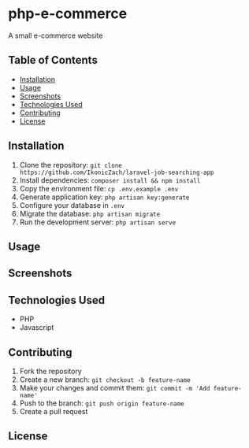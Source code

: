 # php-e-commerce
A small e-commerce website

## Table of Contents
- [Installation](#installation)
- [Usage](#usage)
- [Screenshots](#screenshots)
- [Technologies Used](#technologies-used)
- [Contributing](#contributing)
- [License](#license)

## Installation
1. Clone the repository: `git clone https://github.com/IkonicZach/laravel-job-searching-app`
2. Install dependencies: `composer install && npm install`
3. Copy the environment file: `cp .env.example .env`
4. Generate application key: `php artisan key:generate`
5. Configure your database in `.env`
6. Migrate the database: `php artisan migrate`
7. Run the development server: `php artisan serve`

## Usage


## Screenshots

## Technologies Used
- PHP
- Javascript

## Contributing
1. Fork the repository
2. Create a new branch: `git checkout -b feature-name`
3. Make your changes and commit them: `git commit -m 'Add feature-name'`
4. Push to the branch: `git push origin feature-name`
5. Create a pull request

## License
